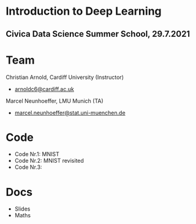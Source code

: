 Introduction to Deep Learning
====================================

## Civica Data Science Summer School, 29.7.2021


# Team 

Christian Arnold, Cardiff University (Instructor)
* <arnoldc6@cardiff.ac.uk>

Marcel Neunhoeffer, LMU Munich (TA)
* <marcel.neunhoeffer@stat.uni-muenchen.de>

# Code 
* Code Nr.1: MNIST
* Code Nr.2: MNIST revisited
* Code Nr.3:

# Docs 
* Slides 
* Maths

